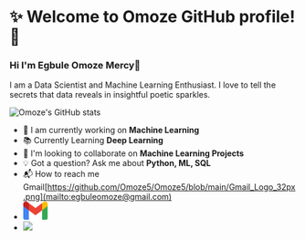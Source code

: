# **:sparkles: Welcome to Omoze GitHub profile! :rocket:**

### Hi I'm Egbule Omoze Mercy👋
I am a Data Scientist and Machine Learning Enthusiast. I love to tell the secrets that data reveals in insightful poetic sparkles.

![Omoze's GitHub stats](https://github-readme-stats.vercel.app/api?username=Omoze5&show_icons=true&theme=radical)


  * 🚧 I am currently working on **Machine Learning**
  * 📚 Currently Learning **Deep Learning**
  * 👯 I'm looking to collaborate on **Machine Learning Projects**
  * 💡 Got a question? Ask me about **Python, ML, SQL**
  *  📬 How to reach me Gmail[https://github.com/Omoze5/Omoze5/blob/main/Gmail_Logo_32px.png](mailto:egbuleomoze@gmail.com)
  *  [![Gmail](https://github.com/Omoze5/Omoze5/blob/main/Gmail_Logo_32px.png)](mailto:egbuleomoze@gmail.com)
  *  [<img src="[path_to_your_image](https://github.com/Omoze5/Omoze5/blob/main/Gmail_Logo_32px.png)" width="100"/>](mailto:egbuleomoze@gmail.com)




<!--
**Omoze5/Omoze5** is a ✨ _special_ ✨ repository because its `README.md` (this file) appears on your GitHub profile.

Here are some ideas to get you started:
- 🔭 I am currently working on
- 🌱 I’m currently learning ...
- 👯 I’m looking to collaborate on ...
- 🤔 I’m looking for help with ...
- 💬 Ask me about ...
- 📫 How to reach me: ...
- 😄 Pronouns: ...
- ⚡ Fun fact: ...
-->
